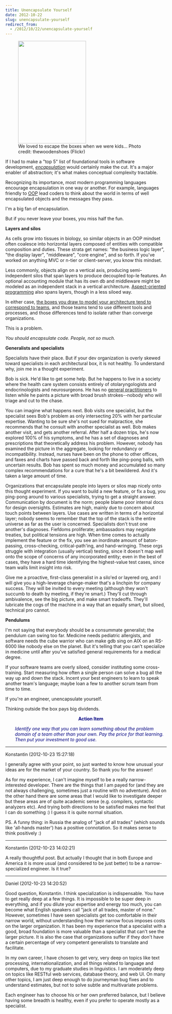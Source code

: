 ```yaml
---
title: Unencapsulate Yourself
date: 2012-10-22
slug: unencapsulate-yourself
redirect_from:
  - /2012/10/22/unencapsulate-yourself
---
```


<figure><img alt="" src="http://farm4.staticflickr.com/3040/2998411234_ceb9e6f752_n.jpg" height="320" width="212" /><figcaption>We loved to escape the boxes when we were kids... Photo credit: thewoodenshoes (Flickr)</figcaption></figure>

If I had to make a "top 5" list of foundational tools in software development, <em><a class="zem_slink" title="Encapsulation (object-oriented programming)" href="http://en.wikipedia.org/wiki/Encapsulation_%28object-oriented_programming%29" target="_blank" rel="wikipedia">encapsulation</a></em> would certainly make the cut. It's a major enabler of abstraction; it's what makes conceptual complexity tractable.

Recognizing its importance, most modern programming languages encourage encapsulation in one way or another. For example, languages friendly to <a class="zem_slink" title="Object-oriented programming" href="http://en.wikipedia.org/wiki/Object-oriented_programming" target="_blank" rel="wikipedia">OOP</a> lead coders to think about the world in terms of well encapsulated objects and the messages they pass.

I'm a big fan of encapsulation.

But if you never leave your boxes, you miss half the fun.

<strong>Layers and silos</strong>

As cells grow into tissues in biology, so similar objects in an OOP mindset often coalesce into horizontal layers composed of entities with compatible composition and duties. These strata get names: "the business logic layer", "the display layer", "middleware", "core engine", and so forth. If you've worked on anything MVC or n-tier or client-server, you know this mindset.

Less commonly, objects align on a vertical axis, producing semi-independent silos that span layers to produce decoupled top-le features. An optional accounting module that has its own db and middleware might be modeled as an independent stack in a vertical architecture. <a class="zem_slink" title="Aspect-Oriented Programming" href="http://www.techopedia.com/definition/204/aspect-oriented-programming-aop" target="_blank" rel="techopedia">Aspect-oriented programming</a> also spans layers, though in a less siloed way.

In either case, <a title="Why People Are Part of A Software Architecture" href="why-people-are-part-of-a-software-architecture.md">the boxes you draw to model your architecture tend to correspond to teams</a>, and those teams tend to use different tools and processes, and those differences tend to isolate rather than converge organizations.

This is a problem.

<em>You should encapsulate code. People, not so much.</em>

<strong>Generalists and specialists</strong>

Specialists have their place. But if your dev organization is overly skewed toward specialists <!--more-->in each architectural box, it is not healthy. To understand why, join me in a thought experiment.

Bob is sick. He'd like to get some help. But he happens to live in a society where the health care system consists entirely of otolaryngologists and endocrinologists and neurosurgeons. He has no <a class="zem_slink" title="General practitioner" href="http://en.wikipedia.org/wiki/General_practitioner" target="_blank" rel="wikipedia">general practitioners</a> to listen while he paints a picture with broad brush strokes--nobody who will triage and cut to the chase.

You can imagine what happens next. Bob visits one specialist, but the specialist sees Bob's problem as only intersecting 20% with her particular expertise. Wanting to be sure she's not sued for malpractice, she recommends that he consult with another specialist as well. Bob makes another visit, and gets another referral. After half a dozen trips, he's now explored 100% of his symptoms, and he has a set of diagnoses and prescriptions that theoretically address his problem. However, nobody has examined the picture in the aggregate, looking for redundancy or incompatibility. Instead, nurses have been on the phone to other offices, and faxes and charts have passed back and forth like ping-pong balls, with uncertain results. Bob has spent so much money and accumulated so many complex recommendations for a cure that he's a bit bewildered. And it's taken a large amount of time.

Organizations that encapsulate people into layers or silos map nicely onto this thought experiment. If you want to build a new feature, or fix a bug, you ping-pong around to various specialists, trying to get a straight answer. Communication by document is the norm; people blame poor internal docs for design oversights. Estimates are high, mainly due to concern about touch points between layers. Use cases are written in terms of a horizontal layer; nobody seems to remember that the top of the stack is the entire universe as far as the user is concerned. Specialists don't trust one another's diagnoses. Fiefdoms proliferate; ambassadors may negotiate treaties, but political tensions are high. When time comes to actually implement the feature or the fix, you see an inordinate amount of baton-passing, cross-checking, critical-path'ing, and hand-wringing. These orgs struggle with integration (usually vertical) testing, since it doesn't map well onto the scope of concerns of any incorporated entity; even in the best of cases, they have a hard time identifying the highest-value test cases, since team walls limit insight into risk.

Give me a proactive, first-class generalist in a silo'ed or layered org, and I will give you a high-leverage change-maker that's a linchpin for company success. They will be invited to every meeting (although they won't succumb to death by meeting, if they're smart.) They'll cut through ambivalence, see the big picture, and make smart tradeoffs. They'll lubricate the cogs of the machine in a way that an equally smart, but siloed, technical pro cannot.

<strong>Pendulums</strong>

I'm not saying that everybody should be a consummate generalist; the pendulum can swing too far. Medicine needs pediatric allergists, and software needs the cube warrior who can make gdb sing on AIX on an RS-6000 like nobody else on the planet. But it's telling that you can't specialize in medicine until after you've satisfied general requirements for a medical degree.

If your software teams are overly siloed, consider instituting some cross-training. Start measuring how often a single person can solve a bug all the way up and down the stack. Incent your best engineers to learn to speak another team's language; maybe loan a few to another scrum team from time to time.

If you're an engineer, unencapsulate yourself.

Thinking outside the box pays big dividends.
<p style="padding-left:30px;text-align:center;"><strong><span style="color:#000080;">Action Item</span></strong></p>
<p style="padding-left:30px;"><em><span style="color:#000080;">Identify one way that you can learn something about the problem domain of a team other than your own. Pay the price for that learning. Then put your investment to good use.</span></em></p>



---

Konstantin (2012-10-23 15:27:18)

I generally agree with your point, so just wanted to know how unusual your ideas are for the market of your country.
So thank you for the answer!

As for my experience, I can't imagine myself to be a really narrow-interested developer. There are the things that I am payed for (and they are not always challenging, sometimes just a routine with no adventure). 
And on the other hand there are some areas that I would like to investigate deeper but these areas are of quite academic sense (e.g. compilers, syntactic analyzers etc). And trying both directions to be satisfied makes me feel that I can do something :) I guess it is quite normal situation.

PS. A funny thing: in Russia the analog of "jack of all trades" (which sounds like 'all-hands master') has a positive connotation. So it makes sense to think positively :)

---

Konstantin (2012-10-23 14:02:21)

A really thoughtful post. But actually I thought that in both Europe and America it is more usual (and considered to be just better) to be a narrow-specialized engineer. Is it true?

---

Daniel (2012-10-23 14:20:52)

Good question, Konstantin. I think specialization is indispensable. You have to get really deep at a few things. It is impossible to be super deep in everything, and if you dilute your expertise and energy too much, you can become what English speakers call "jack of all trades, master of none." However, sometimes I have seen specialists get too comfortable in their narrow world, without understanding how their narrow focus imposes costs on the larger organization. It has been my experience that a specialist with a good, broad foundation is more valuable than a specialist that can't see the larger picture. It is also the case that organizations suffer if they don't have a certain percentage of very competent generalists to translate and facilitate.

In my own career, I have chosen to get very, very deep on topics like text processing, internationalization, and all things related to language and computers, due to my graduate studies in linguistics. I am moderately deep on topics like RESTful web services, database theory, and web UI. On many other topics, I am just deep enough to do journeyman bug fixes and to understand estimates, but not to solve subtle and multivariate problems.

Each engineer has to choose his or her own preferred balance, but I believe having some breadth is healthy, even if you prefer to operate mostly as a specialist.